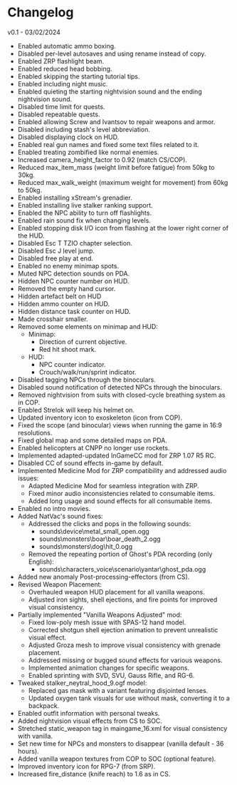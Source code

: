 # Changelog

v0.1 - 03/02/2024

- Enabled automatic ammo boxing.
- Disabled per-level autosaves and using rename instead of copy.
- Enabled ZRP flashlight beam.
- Enabled reduced head bobbing.
- Enabled skipping the starting tutorial tips.
- Enabled including night music.
- Enabled quieting the starting nightvision sound and the ending nightvision sound.
- Disabled time limit for quests.
- Disabled repeatable quests.
- Enabled allowing Screw and Ivantsov to repair weapons and armor.
- Disabled including stash's level abbreviation.
- Disabled displaying clock on HUD.
- Enabled real gun names and fixed some text files related to it.
- Enabled treating zombified like normal enemies.
- Increased camera_height_factor to 0.92 (match CS/COP).
- Reduced max_item_mass (weight limit before fatigue) from 50kg to 30kg.
- Reduced max_walk_weight (maximum weight for movement) from 60kg to 50kg.
- Enabled installing xStream's grenadier.
- Enabled installing live stalker ranking support.
- Enabled the NPC ability to turn off flashlights.
- Enabled rain sound fix when changing levels.
- Enabled stopping disk I/O icon from flashing at the lower right corner of the HUD.
- Disabled Esc T TZIO chapter selection.
- Disabled Esc J level jump.
- Disabled free play at end.
- Enabled no enemy minimap spots.
- Muted NPC detection sounds on PDA.
- Hidden NPC counter number on HUD.
- Removed the empty hand cursor.
- Hidden artefact belt on HUD
- Hidden ammo counter on HUD.
- Hidden distance task counter on HUD.
- Made crosshair smaller.
- Removed some elements on minimap and HUD:
  - Minimap:
    - Direction of current objective.
    - Red hit shoot mark.
  - HUD:
    - NPC counter indicator.
    - Crouch/walk/run/sprint indicator.
- Disabled tagging NPCs through the binoculars.
- Disabled sound notification of detected NPCs through the binoculars.
- Removed nightvision from suits with closed-cycle breathing system as in COP.
- Enabled Strelok will keep his helmet on.
- Updated inventory icon to exoskeleton (icon from COP).
- Fixed the scope (and binocular) views when running the game in 16:9 resolutions.
- Fixed global map and some detailed maps on PDA.
- Enabled helicopters at CNPP no longer use rockets.
- Implemented adapted-updated InGameCC mod for ZRP 1.07 R5 RC.
- Disabled CC of sound effects in-game by default.
- Implemented Medicine Mod for ZRP compatibility and addressed audio issues:
  - Adapted Medicine Mod for seamless integration with ZRP.
  - Fixed minor audio inconsistencies related to consumable items.
  - Added long usage and sound effects for all consumable items.
- Enabled no intro movies.
- Added NatVac's sound fixes:
  - Addressed the clicks and pops in the following sounds:
    - sounds\device\metal_small_open.ogg
    - sounds\monsters\boar\boar_death_2.ogg
    - sounds\monsters\dog\hit_0.ogg
  - Removed the repeating portion of Ghost's PDA recording (only English):
    - sounds\characters_voice\scenario\yantar\ghost_pda.ogg
- Added new anomaly Post-processing-effectors (from CS).
- Revised Weapon Placement:
  - Overhauled weapon HUD placement for all vanilla weapons.
  - Adjusted iron sights, shell ejections, and fire points for improved visual consistency.
- Partially implemented "Vanilla Weapons Adjusted" mod:
  - Fixed low-poly mesh issue with SPAS-12 hand model.
  - Corrected shotgun shell ejection animation to prevent unrealistic visual effect.
  - Adjusted Groza mesh to improve visual consistency with grenade placement.
  - Addressed missing or bugged sound effects for various weapons.
  - Implemented animation changes for specific weapons.
  - Enabled sprinting with SVD, SVU, Gauss Rifle, and RG-6.
- Tweaked stalker_neytral_hood_9.ogf model:
  - Replaced gas mask with a variant featuring disjointed lenses.
  - Updated oxygen tank visuals for use without mask, converting it to a backpack.
- Enabled outfit information with personal tweaks.
- Added nightvision visual effects from CS to SOC.
- Stretched static_weapon tag in maingame_16.xml for visual consistency with vanilla.
- Set new time for NPCs and monsters to disappear (vanilla default - 36 hours).
- Added vanilla weapon textures from COP to SOC (optional feature).
- Improved inventory icon for RPG-7 (from SRP).
- Increased fire_distance (knife reach) to 1.6 as in CS.
